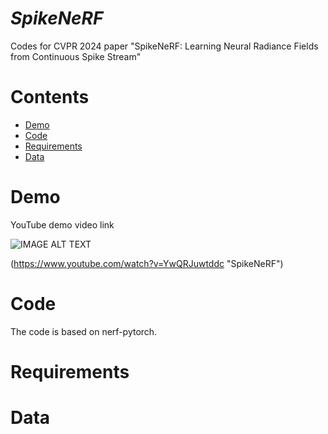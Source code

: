 # *SpikeNeRF*
Codes for CVPR 2024 paper "SpikeNeRF: Learning Neural Radiance Fields from Continuous Spike Stream"

# Contents
- [Demo](#Demo)
- [Code](#Code)
- [Requirements](#Requirements)
- [Data](#Data)

# Demo
YouTube demo video link

![IMAGE ALT TEXT](http://img.youtube.com/vi/YwQRJuwtddc/0.jpg)

(https://www.youtube.com/watch?v=YwQRJuwtddc "SpikeNeRF")

# Code
The code is based on nerf-pytorch.

# Requirements

# Data

